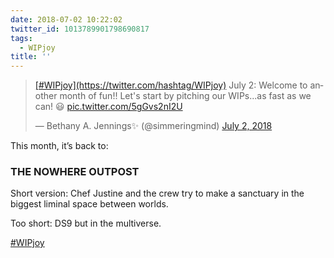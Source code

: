 ```yaml
---
date: 2018-07-02 10:22:02
twitter_id: 1013789901798690817
tags:
  - WIPjoy
title: ''
---
```


<blockquote class="twitter-tweet"><p lang="en" dir="ltr"><a href="https://twitter.com/hashtag/WIPjoy?src=hash&amp;ref_src=twsrc%5Etfw">[#WIPjoy](https://twitter.com/hashtag/WIPjoy)</a> July 2: Welcome to another month of fun!! Let&#39;s start by pitching our WIPs...as fast as we can! 😃 <a href="https://t.co/5gGvs2nI2U">pic.twitter.com/5gGvs2nI2U</a></p>&mdash; Bethany A. Jennings✨ (@simmeringmind) <a href="https://twitter.com/simmeringmind/status/1013644714564837376?ref_src=twsrc%5Etfw">July 2, 2018</a></blockquote>
<script async src="https://platform.twitter.com/widgets.js" charset="utf-8"></script>

This month, it’s back to:

### THE NOWHERE OUTPOST ###

Short version: Chef Justine and the crew try to make a sanctuary in the biggest liminal space between worlds.

Too short: DS9 but in the multiverse.

 [#WIPjoy](https://twitter.com/hashtag/WIPjoy)
